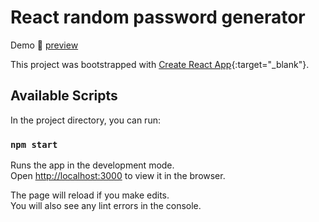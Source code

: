 # React random password generator

Demo 🚀 [preview](https://reactpasswordgenerator.surge.sh)

This project was bootstrapped with [Create React App](https://github.com/facebook/create-react-app){:target="_blank"}.

## Available Scripts

In the project directory, you can run:

### `npm start`

Runs the app in the development mode.\
Open [http://localhost:3000](http://localhost:3000) to view it in the browser.

The page will reload if you make edits.\
You will also see any lint errors in the console.
